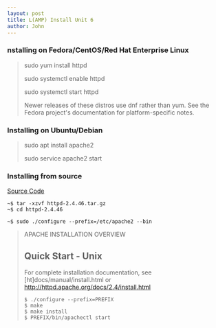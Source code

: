 ```yaml
---
layout: post
title: L(AMP) Install Unit 6
author: John
---
```


### nstalling on Fedora/CentOS/Red Hat Enterprise Linux
> sudo yum install httpd
> 
> sudo systemctl enable httpd
> 
> sudo systemctl start httpd
> 
> Newer releases of these distros use dnf rather than yum. See the Fedora project's documentation for platform-specific notes.

### Installing on Ubuntu/Debian

> sudo apt install apache2
> 
> sudo service apache2 start

### Installing from source

[Source Code]()

```
~$ tar -xzvf httpd-2.4.46.tar.gz
~$ cd httpd-2.4.46

~$ sudo ./configure --prefix=/etc/apache2 --bin
```

> APACHE INSTALLATION OVERVIEW
>
>  Quick Start - Unix
>  ------------------
>
>  For complete installation documentation, see [ht]docs/manual/install.html or
>  http://httpd.apache.org/docs/2.4/install.html
>
>     $ ./configure --prefix=PREFIX
>     $ make
>     $ make install
>     $ PREFIX/bin/apachectl start
